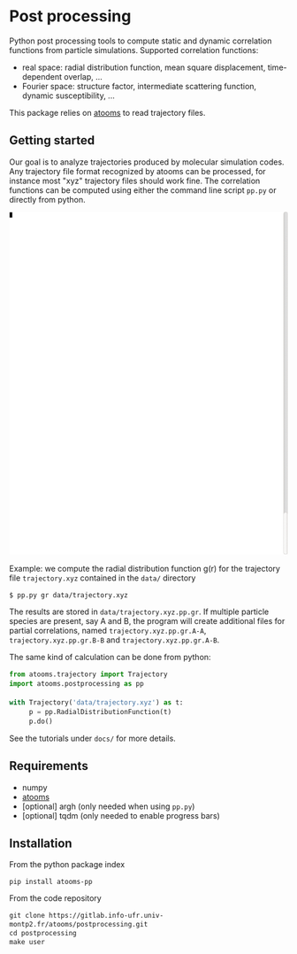 Post processing
==================

Python post processing tools to compute static and dynamic correlation functions from particle simulations. Supported correlation functions:
- real space: radial distribution function, mean square displacement, time-dependent overlap, ...
- Fourier space: structure factor, intermediate scattering function, dynamic susceptibility, ...

This package relies on [atooms](https://gitlab.info-ufr.univ-montp2.fr/atooms/postprocessing.git) to read trajectory files.

Getting started
---------------

Our goal is to analyze trajectories produced
by molecular simulation codes. Any trajectory file format recognized by
atooms can be processed, for instance most "xyz" trajectory files
should work fine. The correlation functions can be computed using
either the command line script `pp.py` or directly from python.

![terminal](docs/anim.gif)

Example: we compute the radial distribution function g(r) for the trajectory
file `trajectory.xyz` contained in the `data/` directory

```bash
$ pp.py gr data/trajectory.xyz
```

The results are stored in `data/trajectory.xyz.pp.gr`. If
multiple particle species are present, say A and B, the program will create additional files for
partial correlations, named `trajectory.xyz.pp.gr.A-A`, `trajectory.xyz.pp.gr.B-B` and `trajectory.xyz.pp.gr.A-B`.

The same kind of calculation can be done from python:

```python
from atooms.trajectory import Trajectory
import atooms.postprocessing as pp

with Trajectory('data/trajectory.xyz') as t:
     p = pp.RadialDistributionFunction(t)
     p.do()
```

See the tutorials under `docs/` for more details.

Requirements
------------
- numpy
- [atooms](https://gitlab.info-ufr.univ-montp2.fr/atooms/postprocessing.git)
- [optional] argh (only needed when using `pp.py`)
- [optional] tqdm (only needed to enable progress bars)

Installation
------------
From the python package index
```
pip install atooms-pp
```

From the code repository
```
git clone https://gitlab.info-ufr.univ-montp2.fr/atooms/postprocessing.git
cd postprocessing
make user
```
